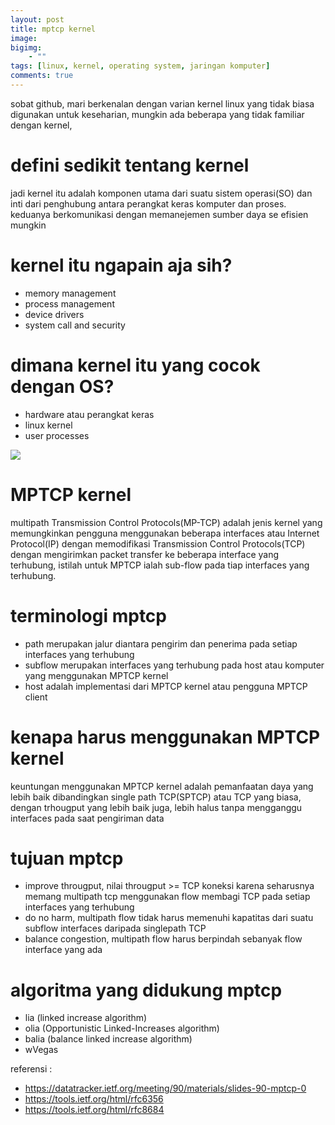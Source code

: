 ```yaml
---
layout: post
title: mptcp kernel
image: 
bigimg: 
    - ""
tags: [linux, kernel, operating system, jaringan komputer]
comments: true
---
```


sobat github, mari berkenalan dengan varian kernel linux yang tidak biasa digunakan untuk keseharian, mungkin ada beberapa yang tidak familiar dengan kernel, 

# defini sedikit tentang kernel

jadi kernel itu adalah komponen utama dari suatu sistem operasi(SO) dan inti dari penghubung antara perangkat keras komputer dan proses. keduanya berkomunikasi dengan memanejemen sumber daya se efisien mungkin

# kernel itu ngapain aja sih?
- memory management
- process management
- device drivers
- system call and security

# dimana kernel itu yang cocok dengan OS?
- hardware atau perangkat keras
- linux kernel
- user processes

![](https://i.ibb.co/dJ8Yd91/MPTCPdiagram.png)
# MPTCP kernel 
multipath Transmission Control Protocols(MP-TCP) adalah jenis kernel yang memungkinkan pengguna menggunakan beberapa interfaces atau Internet Protocol(IP) dengan memodifikasi Transmission Control Protocols(TCP) dengan mengirimkan packet transfer ke beberapa interface yang terhubung, istilah untuk MPTCP ialah sub-flow pada tiap interfaces yang terhubung. 

# terminologi mptcp
- path merupakan jalur diantara pengirim dan penerima pada setiap interfaces yang terhubung
- subflow merupakan interfaces yang terhubung pada host atau komputer yang menggunakan MPTCP kernel
- host adalah implementasi dari MPTCP kernel atau pengguna MPTCP client

# kenapa harus menggunakan MPTCP kernel
keuntungan menggunakan MPTCP kernel adalah pemanfaatan daya yang lebih baik dibandingkan single path TCP(SPTCP) atau TCP yang biasa, dengan trhougput yang lebih baik juga, lebih halus tanpa mengganggu interfaces pada saat pengiriman data

# tujuan mptcp
- improve througput, nilai througput >= TCP koneksi karena seharusnya memang multipath tcp menggunakan flow membagi TCP pada setiap interfaces yang terhubung
- do no harm, multipath flow tidak harus memenuhi kapatitas dari suatu subflow interfaces daripada singlepath TCP 
- balance congestion, multipath flow harus berpindah sebanyak flow interface yang ada


# algoritma yang didukung mptcp
- lia (linked increase algorithm)
- olia (Opportunistic Linked-Increases algorithm)
- balia (balance linked increase algorithm)
- wVegas


referensi :
- https://datatracker.ietf.org/meeting/90/materials/slides-90-mptcp-0
- https://tools.ietf.org/html/rfc6356
- https://tools.ietf.org/html/rfc8684